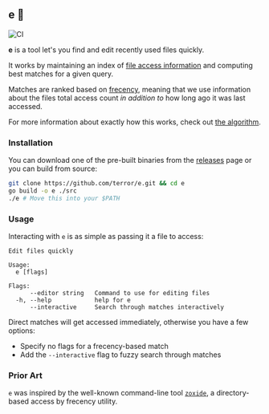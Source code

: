 ## e 🏃

![CI](https://github.com/terror/e/actions/workflows/ci.yml/badge.svg)

**e** is a tool let's you find and edit recently used files quickly.

It works by maintaining an index of
[file access information](https://github.com/terror/e/blob/745b598e8ccbb5af654f695812750018252736c3/src/main.go#L20)
and computing best matches for a given query.

Matches are ranked based on
[frecency](https://en.wikipedia.org/wiki/Frecency?useskin=vector), meaning that
we use information about the files total access count _in addition to_ how long
ago it was last accessed.

For more information about exactly how this works, check out
[the algorithm](https://github.com/terror/e/blob/745b598e8ccbb5af654f695812750018252736c3/src/main.go#L38).

### Installation

You can download one of the pre-built binaries from the [releases](https://github.com/terror/e/releases)
page or you can build from source:

```bash
git clone https://github.com/terror/e.git && cd e
go build -o e ./src
./e # Move this into your $PATH
```

### Usage

Interacting with `e` is as simple as passing it a file to access:

```
Edit files quickly

Usage:
  e [flags]

Flags:
      --editor string   Command to use for editing files
  -h, --help            help for e
      --interactive     Search through matches interactively
```

Direct matches will get accessed immediately, otherwise you have a few options:

- Specify no flags for a frecency-based match
- Add the `--interactive` flag to fuzzy search through matches

### Prior Art

`e` was inspired by the well-known command-line tool
[`zoxide`](https://github.com/ajeetdsouza/zoxide), a directory-based access by
frecency utility.

